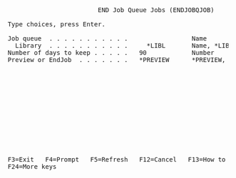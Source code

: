 <pre>
                         END Job Queue Jobs (ENDJOBQJOB)                        
                                                                                
 Type choices, press Enter.                                                     
                                                                                
 Job queue  . . . . . . . . . . .                 Name                          
   Library  . . . . . . . . . . .     *LIBL       Name, *LIBL, *CURLIB          
 Number of days to keep . . . . .   90            Number                        
 Preview or EndJob  . . . . . . .   *PREVIEW      *PREVIEW, *END                
                                                                                
                                                                                
                                                                                
                                                                                
                                                                                
                                                                                
                                                                                
                                                                                
                                                                                
                                                                                
                                                                                
                                                                                
                                                                         Bottom 
 F3=Exit   F4=Prompt   F5=Refresh   F12=Cancel   F13=How to use this display    
 F24=More keys                                                                  
</pre>
